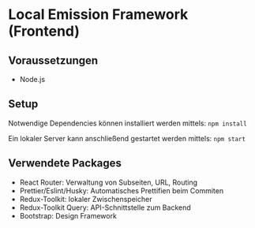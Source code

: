 # Local Emission Framework (Frontend)

## Voraussetzungen
- Node.js

## Setup
Notwendige Dependencies können installiert werden mittels:
```npm install```

Ein lokaler Server kann anschließend gestartet werden mittels:
 ```npm start```


## Verwendete Packages
- React Router: Verwaltung von Subseiten, URL, Routing
- Prettier/Eslint/Husky: Automatisches Prettifien beim Commiten
- Redux-Toolkit: lokaler Zwischenspeicher
- Redux-Toolkit Query: API-Schnittstelle zum Backend
- Bootstrap: Design Framework


